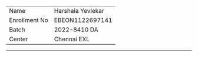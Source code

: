 <table align="leftside">
  <tr>
    <td>Name</td>
    <td>Harshala Yevlekar</td>
  </tr>
  <tr>
    <td>Enrollment No</td>
    <td>EBEON1122697141</td>
  </tr>
  <tr>
    <td>Batch</td>
    <td>2022-8410 DA</td>
  </tr>
  <tr>
    <td>Center</td>
    <td>Chennai EXL</td>
  </tr>
 </table>
<hr>
